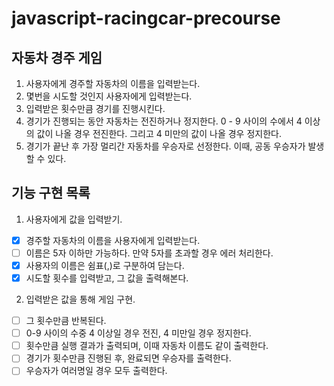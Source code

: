 # javascript-racingcar-precourse

## 자동차 경주 게임

1. 사용자에게 경주할 자동차의 이름을 입력받는다.
2. 몇번을 시도할 것인지 사용자에게 입력받는다.
3. 입력받은 횟수만큼 경기를 진행시킨다.
4. 경기가 진행되는 동안 자동차는 전진하거나 정지한다.
   0 - 9 사이의 수에서 4 이상의 값이 나올 경우 전진한다.
   그리고 4 미만의 값이 나올 경우 정지한다.
5. 경기가 끝난 후 가장 멀리간 자동차를 우승자로 선정한다.
   이때, 공동 우승자가 발생할 수 있다.

## 기능 구현 목록

1. 사용자에게 값을 입력받기.

- [x] 경주할 자동차의 이름을 사용자에게 입력받는다.
- [ ] 이름은 5자 이하만 가능하다.
      만약 5자를 초과할 경우 에러 처리한다.
- [x] 사용자의 이름은 쉼표(,)로 구분하여 담는다.
- [x] 시도할 횟수를 입력받고, 그 값을 출력해본다.

2. 입력받은 값을 통해 게임 구현.

- [ ] 그 횟수만큼 반복된다.
- [ ] 0-9 사이의 수중 4 이상일 경우 전진, 4 미만일 경우 정지한다.
- [ ] 횟수만큼 실행 결과가 출력되며, 이때 자동차 이름도 같이 출력한다.
- [ ] 경기가 횟수만큼 진행된 후, 완료되면 우승자를 출력한다.
- [ ] 우승자가 여러명일 경우 모두 출력한다.

##

